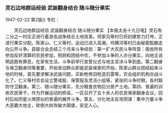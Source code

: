 ### 灵石边地群运经验  武装翻身结合  随斗随分果实

1947-02-22
第2版()
专栏：

　　灵石边地群运经验
    武装翻身结合
    随斗随分果实
    【本报太岳十九日电】灵石有二分之一村庄正进行着游击战争结合土地改革。师家沟等村已将封建势力打垮，正进行果实分配。陈家山、仁义等村，运动已进入高潮。坞横河等村已由秘密酝酿走向公开斗争。县联合会总结三个月来斗争经验：第一扩大农民斗争阵营：吸收所有参加反奸清算的农民参加，照顾和团结中农，不参加斗争的人亦分果实，向地主说明逃跑有罪恶，在家有生活，斗争前举行宣誓仪式与地主坚决斗争到底。第二翻身与保卫翻身同等重要，开始发动群众即是武装保家的开始，陈家山群众团结起来斗地的时候，首先要求解决武装问题，买新枪修旧枪造石雷等，农会组织机构亦战斗化了。仁义等村农会设立警戒股、保管股及灵活小组等，紧张的斗争时期，各村联防守卫翻身。第三、随斗随分果实，先分粮食衣物后分房产土地。第四、普遍的训练农民骨干，作为开展运动的桥梁，一区召开了五十余人的农民保家翻身会议，回村后如同星火燎原似的普遍的展开斗争。第五、分化地主反攻阴谋：集中力量斗争大恶霸大地主，砍倒大树攻破大碉堡，安定人心。
